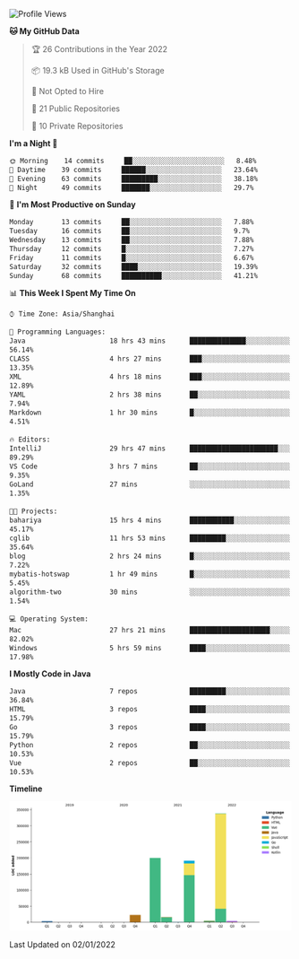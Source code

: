 <!--START_SECTION:waka-->
![Profile Views](http://img.shields.io/badge/Profile%20Views-0-blue)

**🐱 My GitHub Data** 

> 🏆 26 Contributions in the Year 2022
 > 
> 📦 19.3 kB Used in GitHub's Storage 
 > 
> 🚫 Not Opted to Hire
 > 
> 📜 21 Public Repositories 
 > 
> 🔑 10 Private Repositories  
 > 
**I'm a Night 🦉** 

```text
🌞 Morning    14 commits     ██░░░░░░░░░░░░░░░░░░░░░░░   8.48% 
🌆 Daytime    39 commits     ██████░░░░░░░░░░░░░░░░░░░   23.64% 
🌃 Evening    63 commits     █████████░░░░░░░░░░░░░░░░   38.18% 
🌙 Night      49 commits     ███████░░░░░░░░░░░░░░░░░░   29.7%

```
📅 **I'm Most Productive on Sunday** 

```text
Monday       13 commits     ██░░░░░░░░░░░░░░░░░░░░░░░   7.88% 
Tuesday      16 commits     ██░░░░░░░░░░░░░░░░░░░░░░░   9.7% 
Wednesday    13 commits     ██░░░░░░░░░░░░░░░░░░░░░░░   7.88% 
Thursday     12 commits     █░░░░░░░░░░░░░░░░░░░░░░░░   7.27% 
Friday       11 commits     █░░░░░░░░░░░░░░░░░░░░░░░░   6.67% 
Saturday     32 commits     ████░░░░░░░░░░░░░░░░░░░░░   19.39% 
Sunday       68 commits     ██████████░░░░░░░░░░░░░░░   41.21%

```


📊 **This Week I Spent My Time On** 

```text
⌚︎ Time Zone: Asia/Shanghai

💬 Programming Languages: 
Java                     18 hrs 43 mins      ██████████████░░░░░░░░░░░   56.14% 
CLASS                    4 hrs 27 mins       ███░░░░░░░░░░░░░░░░░░░░░░   13.35% 
XML                      4 hrs 18 mins       ███░░░░░░░░░░░░░░░░░░░░░░   12.89% 
YAML                     2 hrs 38 mins       ██░░░░░░░░░░░░░░░░░░░░░░░   7.94% 
Markdown                 1 hr 30 mins        █░░░░░░░░░░░░░░░░░░░░░░░░   4.51%

🔥 Editors: 
IntelliJ                 29 hrs 47 mins      ██████████████████████░░░   89.29% 
VS Code                  3 hrs 7 mins        ██░░░░░░░░░░░░░░░░░░░░░░░   9.35% 
GoLand                   27 mins             ░░░░░░░░░░░░░░░░░░░░░░░░░   1.35%

🐱‍💻 Projects: 
bahariya                 15 hrs 4 mins       ███████████░░░░░░░░░░░░░░   45.17% 
cglib                    11 hrs 53 mins      █████████░░░░░░░░░░░░░░░░   35.64% 
blog                     2 hrs 24 mins       █░░░░░░░░░░░░░░░░░░░░░░░░   7.22% 
mybatis-hotswap          1 hr 49 mins        █░░░░░░░░░░░░░░░░░░░░░░░░   5.45% 
algorithm-two            30 mins             ░░░░░░░░░░░░░░░░░░░░░░░░░   1.54%

💻 Operating System: 
Mac                      27 hrs 21 mins      ████████████████████░░░░░   82.02% 
Windows                  5 hrs 59 mins       ████░░░░░░░░░░░░░░░░░░░░░   17.98%

```

**I Mostly Code in Java** 

```text
Java                     7 repos             █████████░░░░░░░░░░░░░░░░   36.84% 
HTML                     3 repos             ████░░░░░░░░░░░░░░░░░░░░░   15.79% 
Go                       3 repos             ████░░░░░░░░░░░░░░░░░░░░░   15.79% 
Python                   2 repos             ██░░░░░░░░░░░░░░░░░░░░░░░   10.53% 
Vue                      2 repos             ██░░░░░░░░░░░░░░░░░░░░░░░   10.53%

```


**Timeline**

![Chart not found](https://raw.githubusercontent.com/youtiaoguagua/youtiaoguagua/master/charts/bar_graph.png) 


 Last Updated on 02/01/2022
<!--END_SECTION:waka-->